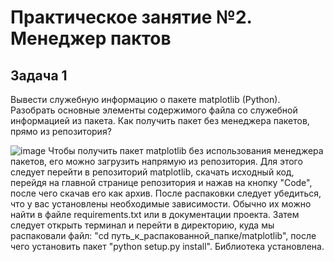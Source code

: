 # Практическое занятие №2. Менеджер пактов

## Задача 1
Вывести служебную информацию о пакете matplotlib (Python). Разобрать основные элементы содержимого файла со служебной информацией из пакета. Как получить пакет без менеджера пакетов, прямо из репозитория?

![image](https://github.com/user-attachments/assets/8466bf70-5af6-414b-bcca-d33d8347cb0e)
Чтобы получить пакет matplotlib без использования менеджера пакетов, его можно загрузить напрямую из репозитория. Для этого следует перейти в репозиторий matplotlib, скачать исходный код, перейдя на главной странице репозитория и нажав на кнопку "Code", после чего скачав его как архив. После распаковки следует убедиться, что у вас установлены необходимые зависимости.  Обычно их можно найти в файле requirements.txt или в документации проекта. Затем следует открыть терминал и перейти в директорию, куда мы распаковали файл: "cd путь_к_распакованной_папке/matplotlib", после чего установить пакет "python setup.py install". Библиотека установлена.
